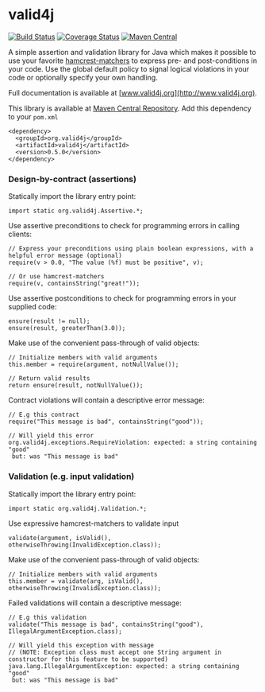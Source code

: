 valid4j
=======

[![Build Status](https://travis-ci.org/valid4j/valid4j.png)](https://travis-ci.org/valid4j/valid4j)
[![Coverage Status](https://coveralls.io/repos/valid4j/valid4j/badge.png)](https://coveralls.io/r/valid4j/valid4j)
[![Maven Central](https://maven-badges.herokuapp.com/maven-central/org.valid4j/valid4j/badge.png)](https://maven-badges.herokuapp.com/maven-central/org.valid4j/valid4j)

A simple assertion and validation library for Java which makes it possible to use your
favorite [hamcrest-matchers](http://hamcrest.org/JavaHamcrest/) to 
express pre- and post-conditions in your code. Use the global default 
policy to signal logical violations in your code or optionally specify 
your own handling.

Full documentation is available at [www.valid4j.org](http://www.valid4j.org).

This library is available at [Maven Central Repository](http://search.maven.org/).
Add this dependency to your `pom.xml`

    <dependency>
      <groupId>org.valid4j</groupId>
      <artifactId>valid4j</artifactId>
      <version>0.5.0</version>
    </dependency>

### Design-by-contract (assertions)

Statically import the library entry point:

    import static org.valid4j.Assertive.*;

Use assertive preconditions to check for programming errors in calling clients:

    // Express your preconditions using plain boolean expressions, with a helpful error message (optional)
    require(v > 0.0, "The value (%f) must be positive", v);
    
    // Or use hamcrest-matchers
    require(v, containsString("great!"));
    
Use assertive postconditions to check for programming errors in your supplied code:

    ensure(result != null);
    ensure(result, greaterThan(3.0));
    
Make use of the convenient pass-through of valid objects:

    // Initialize members with valid arguments
    this.member = require(argument, notNullValue());

    // Return valid results
    return ensure(result, notNullValue());

Contract violations will contain a descriptive error message:

    // E.g this contract
    require("This message is bad", containsString("good"));
    
    // Will yield this error
    org.valid4j.exceptions.RequireViolation: expected: a string containing "good"
     but: was "This message is bad"

### Validation (e.g. input validation)

Statically import the library entry point:

    import static org.valid4j.Validation.*;

Use expressive hamcrest-matchers to validate input

    validate(argument, isValid(), otherwiseThrowing(InvalidException.class));

Make use of the convenient pass-through of valid objects:

    // Initialize members with valid arguments
    this.member = validate(arg, isValid(), otherwiseThrowing(InvalidException.class));

Failed validations will contain a descriptive message:

    // E.g this validation
    validate("This message is bad", containsString("good"), IllegalArgumentException.class);
    
    // Will yield this exception with message
    // (NOTE: Exception class must accept one String argument in constructor for this feature to be supported)
    java.lang.IllegalArgumentException: expected: a string containing "good"
     but: was "This message is bad"
     
